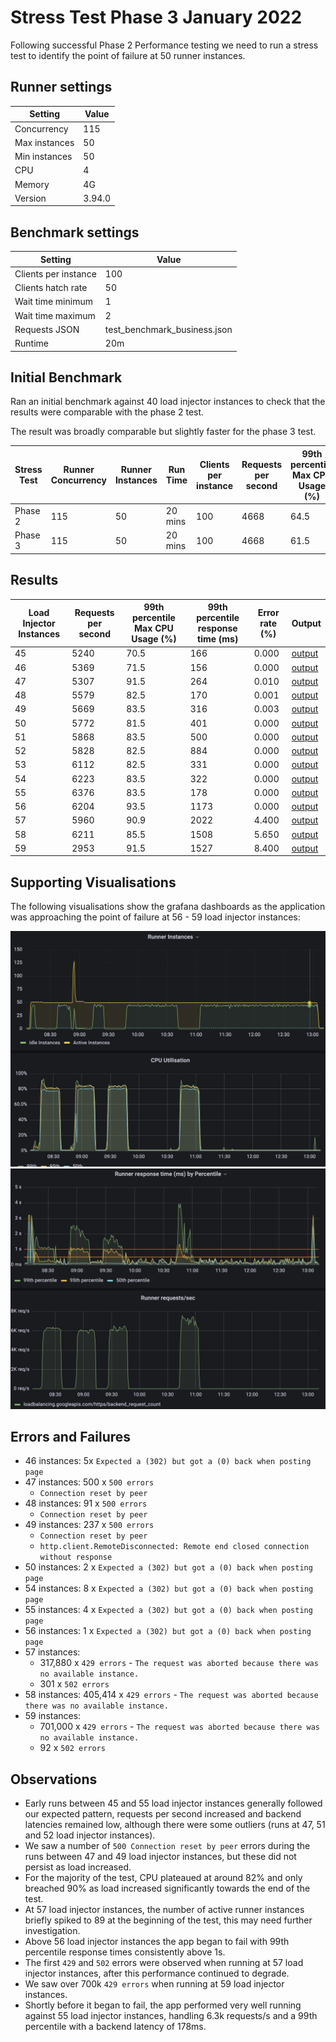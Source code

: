 # Stress Test Phase 3 January 2022

Following successful Phase 2 Performance testing we need to run a stress test to identify the point of failure at 50 runner instances.

## Runner settings

| Setting | Value |
| --- | ---| 
| Concurrency | 115 |
| Max instances   | 50 |
| Min instances | 50 |
| CPU | 4 |
| Memory | 4G |
| Version | 3.94.0 |


## Benchmark settings

| Setting | Value |
| --- | ---| 
| Clients per instance | 100 |
| Clients hatch rate   | 50 |
| Wait time minimum | 1 |
| Wait time maximum | 2 |
| Requests JSON | test_benchmark_business.json |
| Runtime | 20m |

## Initial Benchmark

Ran an initial benchmark against 40 load injector instances to check that the results were comparable with the phase 2 test.

The result was broadly comparable but slightly faster for the phase 3 test. 

| Stress Test | Runner Concurrency |Runner Instances | Run Time| Clients per instance | Requests per second | 99th percentile Max CPU Usage (%) | 99th percentile response time (ms) | Error rate (%) | Output |
| --- | --- | --- | --- |--- | --- | --- | --- | --- | --- |
| Phase 2 | 115 | 50 | 20 mins | 100  | 4668 | 64.5 | 229 | 0.000 | [output](https://console.cloud.google.com/storage/browser/eq-stress-injector-07122021-outputs/stress-test/2021-12-29T14:42:36) |
| Phase 3 | 115 | 50 | 20 mins | 100  | 4668 |  61.5 | 167 | 0.000 | [output](https://console.cloud.google.com/storage/browser/eq-stress-injector-07122021-outputs/stress-test/2022-01-28T10:26:34)|

## Results

| Load Injector Instances | Requests per second | 99th percentile Max CPU Usage (%) | 99th percentile response time (ms) | Error rate (%) | Output |
| --- | --- | --- | --- | --- | --- |
| 45  | 5240 | 70.5 | 166 | 0.000 | [output](https://console.cloud.google.com/storage/browser/eq-stress-injector-07122021-outputs/stress-test/2022-01-28T11:12:11) |
| 46  | 5369 | 71.5 | 156 | 0.000 | [output](https://console.cloud.google.com/storage/browser/eq-stress-injector-07122021-outputs/stress-test/2022-01-28T11:53:32) |
| 47  | 5307 | 91.5 | 264 | 0.010 | [output](https://console.cloud.google.com/storage/browser/eq-stress-injector-07122021-outputs/stress-test/2022-01-28T12:53:29) |
| 48  | 5579 | 82.5 | 170 | 0.001 | [output](https://console.cloud.google.com/storage/browser/eq-stress-injector-07122021-outputs/stress-test/2022-01-28T13:39:34) |
| 49  | 5669 | 83.5 | 316 | 0.003 | [output](https://console.cloud.google.com/storage/browser/eq-stress-injector-07122021-outputs/stress-test/2022-01-28T14:24:01) |
| 50  | 5772 | 81.5 | 401 | 0.000 | [output](https://console.cloud.google.com/storage/browser/eq-stress-injector-07122021-outputs/stress-test/2022-01-31T11:34:33) |
| 51  | 5868 | 83.5 | 500 | 0.000 | [output](https://console.cloud.google.com/storage/browser/eq-stress-injector-07122021-outputs/stress-test/2022-01-31T12:14:21) |
| 52  | 5828 | 82.5 | 884 | 0.000 | [output](https://console.cloud.google.com/storage/browser/eq-stress-injector-07122021-outputs/stress-test/2022-01-31T12:54:39) |
| 53  | 6112 | 82.5 | 331 | 0.000 | [output](https://console.cloud.google.com/storage/browser/eq-stress-injector-07122021-outputs/stress-test/2022-01-31T13:25:53) |
| 54  | 6223 | 83.5 | 322 | 0.000 | [output](https://console.cloud.google.com/storage/browser/eq-stress-injector-07122021-outputs/stress-test/2022-01-31T14:05:54) |
| 55  | 6376 | 83.5 | 178 | 0.000 | [output](https://console.cloud.google.com/storage/browser/eq-stress-injector-07122021-outputs/stress-test/2022-01-31T14:49:48) |
| 56  | 6204 | 93.5 | 1173 | 0.000 | [output](https://console.cloud.google.com/storage/browser/eq-stress-injector-07122021-outputs/stress-test/2022-02-01T08:13:20)|
| 57  | 5960 | 90.9 | 2022 | 4.400 | [output](https://console.cloud.google.com/storage/browser/eq-stress-injector-07122021-outputs/stress-test/2022-02-01T08:49:47)|
| 58  | 6211 | 85.5 | 1508 | 5.650 | [output](https://console.cloud.google.com/storage/browser/eq-stress-injector-07122021-outputs/stress-test/2022-02-01T09:24:10)|
| 59  | 2953 | 91.5 | 1527 | 8.400 | [output](https://console.cloud.google.com/storage/browser/eq-stress-injector-07122021-outputs/stress-test/2022-02-01T10:40:03)|

## Supporting Visualisations

The following visualisations show the grafana dashboards as the application was approaching the point of failure at 56 - 59 load injector instances:

![](0003_stress-test-runner-instances-and-cpu-56-59.png)
![](0003_stress-test-response-time-and-requests-56-59.png)

## Errors and Failures
- 46 instances: 5x  `Expected a (302) but got a (0) back when posting page`
- 47 instances: 500 x `500 errors`
    - `Connection reset by peer`
- 48 instances: 91 x `500 errors`  
    - `Connection reset by peer`
- 49 instances: 237 x `500 errors`
    - `Connection reset by peer`
    - `http.client.RemoteDisconnected: Remote end closed connection without response`
- 50 instances: 2 x `Expected a (302) but got a (0) back when posting page`
- 54 instances: 8 x `Expected a (302) but got a (0) back when posting page`
- 55 instances: 4 x `Expected a (302) but got a (0) back when posting page`
- 56 instances: 1 x `Expected a (302) but got a (0) back when posting page`
- 57 instances:
    - 317,880 x `429 errors` - `The request was aborted because there was no available instance.`
    - 301 x `502 errors`
- 58 instances: 405,414 x `429 errors` - `The request was aborted because there was no available instance.`
- 59 instances: 
    - 701,000 x `429 errors` - `The request was aborted because there was no available instance.`
    - 92 x `502 errors`


## Observations

- Early runs between 45 and 55 load injector instances generally followed our expected pattern, requests per second increased and backend latencies remained low, although there were some outliers (runs at 47, 51 and 52 load injector instances).
- We saw a number of `500 Connection reset by peer` errors during the runs between 47 and 49 load injector instances, but these did not persist as load increased.  
- For the majority of the test, CPU plateaued at around 82% and only breached 90% as load increased significantly towards the end of the test.
- At 57 load injector instances, the number of active runner instances briefly spiked to 89 at the beginning of the test, this may need further investigation.
- Above 56 load injector instances the app began to fail with 99th percentile response times consistently above 1s.
- The first `429` and `502` errors were observed when running at 57 load injector instances, after this performance continued to degrade. 
- We saw over 700k `429 errors` when running at 59 load injector instances.
- Shortly before it began to fail, the app performed very well running against 55 load injector instances, handling 6.3k requests/s and a 99th percentile with a backend latency of 178ms.
